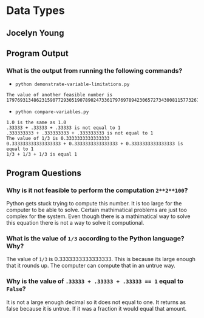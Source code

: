 # Data Types

## Jocelyn Young

## Program Output

### What is the output from running the following commands?

- `python demonstrate-variable-limitations.py`

```The value of a feasible number is 115792089237316195423570985008687907853269984665640564039457584007913129639936
The value of another feasible number is 179769313486231590772930519078902473361797697894230657273430081157732675805500963132708477322407536021120113879871393357658789768814416622492847430639474124377767893424865485276302219601246094119453082952085005768838150682342462881473913110540827237163350510684586298239947245938479716304835356329624224137216
```

- `python compare-variables.py`

```1.0 is not that same as 1.1
1.0 is the same as 1.0
.33333 + .33333 + .33333 is not equal to 1
.333333333 + .333333333 + .333333333 is not equal to 1
The value of 1/3 is 0.3333333333333333
0.333333333333333333 + 0.3333333333333333 + 0.3333333333333333 is equal to 1
1/3 + 1/3 + 1/3 is equal 1
```

## Program Questions

### Why is it not feasible to perform the computation `2**2**100`?

Python gets stuck trying to compute this number. It is too large for the computer to be able to solve. Certain mathimatical problems are just too complex for the system. Even though there is a mathimatical way to solve this equation there is not a way to solve it computional.

### What is the value of `1/3` according to the Python language? Why?

The value of `1/3` is 0.3333333333333333. This is because its large enough that it rounds up. The computer can compute that in an untrue way.

### Why is the value of `.33333 + .33333 + .33333 == 1` equal to `False`?

It is not a large enough decimal so it does not equal to one. It returns as false because it is untrue. If it was a fraction it would equal that amount.
